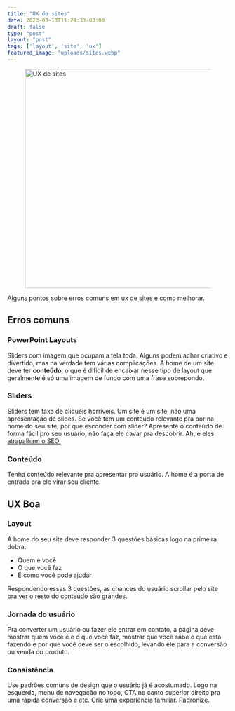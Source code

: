 ```yaml
---
title: "UX de sites"
date: 2023-03-13T11:28:33-03:00
draft: false
type: "post"
layout: "post"
tags: ['layout', 'site', 'ux']
featured_image: "uploads/sites.webp"
---
```


<figure>
<img src="/uploads/sites.webp" alt="UX de sites" width="700" height="500">
</figure>

Alguns pontos sobre erros comuns em ux de sites e como melhorar.

## Erros comuns

### PowerPoint Layouts
Sliders com imagem que ocupam a tela toda. Alguns podem achar criativo e divertido, mas na verdade tem várias complicações. A home de um site deve ter **conteúdo**, o que é dificil de encaixar nesse tipo de layout que geralmente é só uma imagem de fundo com uma frase sobrepondo. 


### Sliders
Sliders tem taxa de cliqueis horríveis. Um site é um site, não uma apresentação de slides.
Se você tem um conteúdo relevante pra por na home do seu site, por que esconder com slider? Apresente o conteúdo de forma fácil pro seu usuário, não faça ele cavar pra descobrir. Ah, e eles [atrapalham o SEO.](https://www.gobluemedia.com/blog/image-sliders-seo/)


### Conteúdo
Tenha conteúdo relevante pra apresentar pro usuário. A home é a porta de entrada pra ele virar seu cliente.


## UX Boa

### Layout
A home do seu site deve responder 3 questões básicas logo na primeira dobra: 
- Quem é você
- O que você faz
- E como você pode ajudar

Respondendo essas 3 questões, as chances do usuário scrollar pelo site pra ver o resto do conteúdo são grandes.

### Jornada do usuário
Pra converter um usuário ou fazer ele entrar em contato, a página deve mostrar quem você é e o que você faz, mostrar que você sabe o que está fazendo e por que você deve ser o escolhido, levando ele para a conversão ou venda do produto.

### Consistência
Use padrões comuns de design que o usuário já é acostumado. Logo na esquerda, menu de navegação no topo, CTA no canto superior direito pra uma rápida conversão e etc. Crie uma experiência familiar. Padronize.